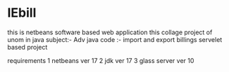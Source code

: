 # IEbill
this is netbeans software based web application 
this collage project of unom  in java 
subject:- Adv java 
code :- import and export billings 
servelet based project




requirements 
   1 netbeans ver 17
   2 jdk ver 17
   3 glass server ver 10
    
